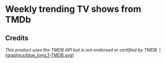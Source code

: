 # Weekly trending TV shows from TMDb
## Credits
*This product uses the TMDB API but is not endorsed or certified by TMDB.*
[!(graphics/blue_long_1-TMDB.svg)](https://www.themoviedb.org/)